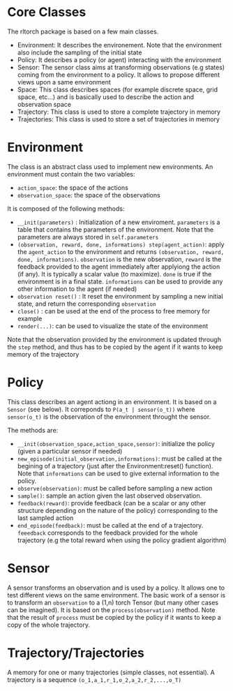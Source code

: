  # Core Classes #

The rltorch package is based on a few main classes.
* Environment: It describes the environement. Note that the environment also include the sampling of the initial state
* Policy: It describes a policy (or agent) interacting with the environment
* Sensor: The sensor class aims at transforming observations (e.g states) coming from the environment to a policy. It allows to propose different views upon a same environment
* Space: This class describes spaces (for example discrete space, grid space, etc...) and is basically used to describe the action and observation space
* Trajectory: This class is used to store a complete trajectory in memory
* Trajectories: This class is used to store a set of trajectories in memory 

# Environment

The class is an abstract class used to implement new environments. An environment must contain the two variables:
* `action_space`: the space of the actions
* `observation_space`: the space of the observations

It is composed of the following methods:
* `__init(parameters)` : Initialization of a new enviroment. `parameters` is a table that contains the parameters of the environment. Note that the parameters are always stored in `self.parameters`
* `(observation, reward, done, informations) step(agent_action)`: apply the `agent_action` to the environment and returns `(observation, reward, done, informations)`. `observation` is the new observation, `reward` is the feedback provided to the agent immediately after applyiong the action (if any). It is typically a scalar value (to maximize). `done` is true if the environment is in a final state. `informations` can be used to provide any other information to the agent (if needed)
* `observation reset()` : It reset the environment by sampling a new initial state, and return the corresponding `observation`
*  `close()` : can be used at the end of the process to free memory for example
* `render(...)`: can be used to visualize the state of the environment 

Note that the observation provided by the environment is updated through the `step` method, and thus has to be copied by the agent if it wants to keep memory of the trajectory

# Policy

This class describes an agent actiong in an environment. It is based on a `Sensor` (see below). It correponds to `P(a_t | sensor(o_t))` where `sensor(o_t)` is the observation of the environment throught the sensor. 

The methods are:
* `__init(observation_space,action_space,sensor)`: initialize the policy (given a particular sensor if needed)
* `new_episode(initial_observation,informations)`: must be called at the begining of a trajectory (just after the Environment:reset() function). Note that `informations` can be used to give external information to the policy.
* `observe(observation)`: must be called before sampling a new action
* `sample()`: sample an action given the last observed observation.
* `feedback(reward)`: provide feedback (can be a scalar or any other structure depending on the nature of the policy) corresponding to the last sampled action
* `end_episode(feedback)`: must be called at the end of a trajectory. `feeedback` corresponds to the feedback provided for the whole trajectory (e.g the total reward when using the policy gradient algorithm)


# Sensor

A sensor transforms an observation and is used by a policy. It allows one to test different views on the same environment. The basic work of a sensor is to transform an `observation` to a (1,n) torch Tensor (but many other cases can be imagined). It is based on the `process(observation)` method. Note that the result of `process` must be copied by the policy if it wants to keep a copy of the whole trajectory.

# Trajectory/Trajectories

A memory for one or many trajectories (simple classes, not essential). A trajectory is a sequence `(o_1,a_1,r_1,o_2,a_2,r_2,...,o_T)`



